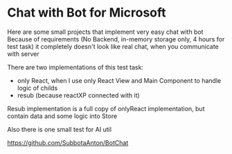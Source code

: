 # Chat with Bot for Microsoft

Here are some small projects that implement very easy chat with bot
Because of requirements (No Backend, in-memory storage only, 4 hours for test task) it completely doesn't look like real chat, when you communicate with server

There are two implementations of this test task:
- only React, when I use only React View and Main Component to handle logic of childs
- resub (because reactXP connected with it)

Resub implementation is a full copy of onlyReact implementation, but contain data and some logic into Store

Also there is one small test for AI util

https://github.com/SubbotaAnton/BotChat